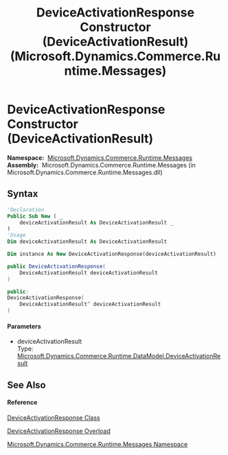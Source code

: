 ﻿---
title: DeviceActivationResponse Constructor (DeviceActivationResult) (Microsoft.Dynamics.Commerce.Runtime.Messages)
TOCTitle: DeviceActivationResponse Constructor (DeviceActivationResult)
ms:assetid: M:Microsoft.Dynamics.Commerce.Runtime.Messages.DeviceActivationResponse.#ctor(Microsoft.Dynamics.Commerce.Runtime.DataModel.DeviceActivationResult)
ms:mtpsurl: https://technet.microsoft.com/en-us/library/microsoft.dynamics.commerce.runtime.messages.deviceactivationresponse.deviceactivationresponse(v=AX.60)
ms:contentKeyID: 65317915
ms.date: 05/18/2015
mtps_version: v=AX.60
dev_langs:
- vb
- csharp
- c++
---

# DeviceActivationResponse Constructor (DeviceActivationResult)

**Namespace:**  [Microsoft.Dynamics.Commerce.Runtime.Messages](microsoft-dynamics-commerce-runtime-messages-namespace.md)  
**Assembly:**  Microsoft.Dynamics.Commerce.Runtime.Messages (in Microsoft.Dynamics.Commerce.Runtime.Messages.dll)

## Syntax

``` vb
'Declaration
Public Sub New ( _
    deviceActivationResult As DeviceActivationResult _
)
'Usage
Dim deviceActivationResult As DeviceActivationResult

Dim instance As New DeviceActivationResponse(deviceActivationResult)
```

``` csharp
public DeviceActivationResponse(
    DeviceActivationResult deviceActivationResult
)
```

``` c++
public:
DeviceActivationResponse(
    DeviceActivationResult^ deviceActivationResult
)
```

#### Parameters

  - deviceActivationResult  
    Type: [Microsoft.Dynamics.Commerce.Runtime.DataModel.DeviceActivationResult](deviceactivationresult-class-microsoft-dynamics-commerce-runtime-datamodel.md)  

## See Also

#### Reference

[DeviceActivationResponse Class](deviceactivationresponse-class-microsoft-dynamics-commerce-runtime-messages.md)

[DeviceActivationResponse Overload](deviceactivationresponse-constructor-microsoft-dynamics-commerce-runtime-messages.md)

[Microsoft.Dynamics.Commerce.Runtime.Messages Namespace](microsoft-dynamics-commerce-runtime-messages-namespace.md)

